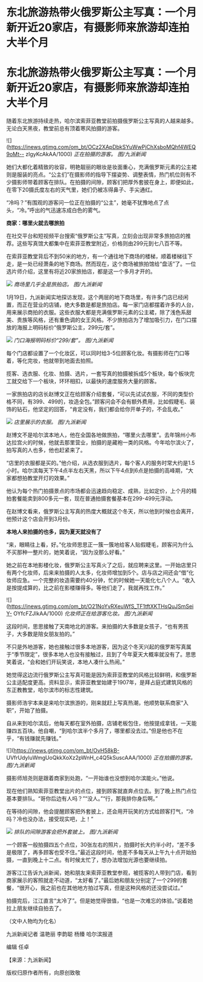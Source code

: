 # 东北旅游热带火俄罗斯公主写真：一个月新开近20家店，有摄影师来旅游却连拍大半个月

# 东北旅游热带火俄罗斯公主写真：一个月新开近20家店，有摄影师来旅游却连拍大半个月

随着东北旅游持续走热，哈尔滨索菲亚教堂前拍摄俄罗斯公主写真的人越来越多。无论白天黑夜，教堂前总有顶着寒风拍摄的游客。

![](https://inews.gtimg.com/om_bt/OCz2XApDbkSYuWwPjChXsboMQhf4WEQ9oMt--
zlgyKcAkAA/1000) _正在拍摄的游客。 图/九派新闻_

她们大都化着精致的妆容，明艳靓丽的眼妆是妆面重心，充满俄罗斯元素的公主裙则是服装的亮点。“公主们”在摄影师的指导下摆姿势、调整表情，热门机位则有不少摄影师带着顾客在排队。在拍摄的间隙，顾客们把厚外套披在身上，即便如此，在零下20摄氏度左右的天气里，她们仍被冻得鼻子、手尖通红。

“冷吗？”有围观的游客问一位正在拍摄的“公主”，她毫不犹豫地点了点头，“冷。”呼出的气迅速冻成白色的雾气。

**商家：哪里火就去哪旅拍**

在社交平台和短视频平台搜索“俄罗斯公主”写真，立刻会出现非常多旅拍店的推荐。这些写真馆大都集中在索菲亚教堂附近，价格则由299元到七八百不等。

在索菲亚教堂背后不到50米的地方，有一个通往地下商场的楼梯，顺着楼梯往下走，是一处已经萧条的地下商场。然而现在，这个商场被旅拍馆给“盘活”了。一位选片师介绍，这里有将近20家旅拍店，都是这一个多月才开的。

![](https://inews.gtimg.com/om_bt/Omoce4VKWS3KCemk9GuO8-naQ_obxqZB8t-WkY_H_mZPkAA/1000)
_商场里几乎全是旅拍店。 图/九派新闻_

1月19日，九派新闻实地探访发现，这个两层的地下商场里，有许多门店已经闲置，而正在营业的店铺，绝大多数是都是旅拍店。每一家门店都摆着许多的人台，用来展示商拍的衣服。这些衣服大都是充满俄罗斯元素的公主裙，除了浅色系甜美、贵族等风格，还有重色调的女王风格。不少旅拍店为了增加吸引力，在门口摆放的海报上明码标价“俄罗斯公主，299元/套”。

![](https://inews.gtimg.com/om_bt/OLey7C6GmHUScEfpptkdA2mBPGjzuD6K2aVBaj-Z-5_yAAA/1000)
_门口海报明码标价“299/套”。 图/九派新闻_

每个门店都设置了一个化妆区，可以同时给3-5位顾客化妆。有摄影师在门口等着，等化完妆，他就带到地面去拍照。

揽客、选衣服、化妆、拍摄、选片，一套写真的拍摄被拆成5个板块，每个板块完工就交给下一个板块，环环相扣，以最快的速度服务大量的顾客。

一家旅拍店的店长赵博文正在给顾客介绍套餐，“可以先试试衣服，不同的类型价格不同，有399、499的，妆造全包。”顾客问会不会有额外费用，比如假睫毛、装饰的钻石，他坚定的回答，“肯定没有，我们都会给你开单子的，不会乱收。”

![](https://inews.gtimg.com/om_bt/OInCt6Dyhx2aQ19elEzAnMt2_yJrL0jPVqeM2ZDugf35EAA/1000)
_店里展示的衣服。 图/九派新闻_

赵博文不是哈尔滨本地人，他在全国各地做旅拍，“哪里火去哪里”。去年锦州小布达拉宫火的时候，他就去那里营业，拍摄的是藏袍一类的风格。今年哈尔滨火了，拍写真的人也多，他也赶紧来了。

“店里的衣服都是买的。”他介绍，从选衣服到选片，每个客人的服务时常大约是1.5小时。哈尔滨每天下午4点半左右天黑，所以下午4点到6点是拍摄的高峰期，“大家都想拍教堂开灯的效果。”

他认为每个热门拍摄景点的市场都会迅速趋向稳定、成熟，比如定价，上个月的精拍套餐能卖到800多元一套，现在普通拍摄套餐基本在299-499元浮动。

在赵博文看来，俄罗斯公主写真的热度大概就这个冬天，所以他到时候也会离开，他预计这个店会开到3月份。

**本地人来拍摄的也多，因为夏天就没有了**

“来，眼睛往上看，好。”化妆师思思正一簇一簇地给客人贴假睫毛，顾客问为什么不买那种一整片的，她笑着说，“因为没那么好看。”

她之前在本地影楼化妆，俄罗斯公主写真火了之后，就应聘来这里。一开始店里只有两个化妆师，后来来拍摄的人太多，化妆师增加到5个。店与店之间还会“借”化妆师应急。一个完整的妆造需要约40分钟，忙的时候她一天能化七八个人。“收入是按提成算的，比之前在影楼赚得多。等他们走了，我就再找工作。”

![](https://inews.gtimg.com/om_bt/O21NoYvRXeuWfS_TF1tftXKTHsQuJSmSeiY-
OYfcFZJIkAA/1000) _化妆师正在给游客化妆。 图/九派新闻_

这段时间，思思接触了天南地北的游客。来拍摄的大多数是女孩子，“也有男孩子，大多数是陪女朋友拍的。”

不只是外地游客，她也接触过很多本地游客，因为这个冬天兴起的俄罗斯写真属于“季节限定”，很多本地人也没有接触过，且到了今年夏天大概率就没有了。思思笑着说，“会和她们开玩笑说，本地人凑什么热闹。”

她觉得这边流行俄罗斯公主写真可能是因为索菲亚教堂的风格比较鲜明，和俄罗斯公主适配度更高。资料显示，索菲亚教堂始建于1907年，是拜占庭式建筑风格的东正教教堂，哈尔滨市的标志性建筑。

摄影师浩宇本来是来哈尔滨旅游的，刚来就赶上写真热潮，他顺势联系商家“入职”，开始了拍摄。

自从来到哈尔滨后，他每天都在室外拍摄，店铺老板包住，他按提成拿钱，一天能赚四五百块。他自嘲，“到哈尔滨半个多月了，哪里都没去过。”但是他也不在乎，“有钱赚就先赚钱。”

![](https://inews.gtimg.com/om_bt/OvH58kB-
UVfrUdyluWmgUoQkkXoXz2pWnH_c4Q5kSuscAAA/1000) _正在拍摄的游客。 图/九派新闻_

摄影师旭尧则是跟着商家到处跑，“一开始谁也没想到哈尔滨能火。”他说。

现在他们熟知索菲亚教堂出片的点位，接到顾客就直奔点位去。到了晚上热门点位基本要排队。“哥你后边有人吗？”“没人。”“行，那我排你身后啊。”

在等待的间隙，他会提醒顾客把外套披上，还会用开玩笑的方式给顾客打气，“冷吗？冷也没办法，接受现实吧，上！”

![](https://inews.gtimg.com/om_bt/Ontqngh78ZBOAw505sXfM7hLJdJE4fQRAqgbC1u-KSRH4AA/1000)
_排队的间隙游客会把外套披上。 图/九派新闻_

一个顾客一般拍摄四五个点位，30张左右的照片，拍摄时长大约半小时，“差不多是极限了，再多顾客也受不住。”最近这段时间，他差不多每天从上午九十点开始拍摄，一直到晚上十二点。有时候太忙了，想办法增加光源也要继续拍。

游客江江告诉九派新闻，她和朋友来索菲亚教堂参观，被揽客的人带到门店，看到商家展示的客照就走不动道，“太好看了。”最后她和朋友分别定了一个299的套餐，“很开心，我之前也在其他地方拍过写真，但是这种风格的还没尝试过。”

拍摄完后，江江直言“太冷了”。但是她觉得很值，“也是一次难忘的体验。”说着她拉上朋友继续自拍去了。

（文中人物均为化名）

九派新闻记者 温艳丽 李韵聪 杨臻 哈尔滨报道

编辑 任卓

【来源：九派新闻】

版权归原作者所有，向原创致敬


